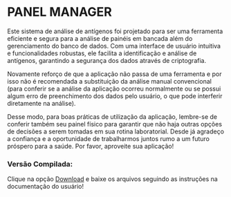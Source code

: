 # PANEL MANAGER

 Este sistema de análise de antígenos foi projetado para ser uma ferramenta eficiente e 
segura para a análise de painéis em bancada além do gerenciamento do banco de dados. 
Com uma interface de usuário intuitiva e funcionalidades robustas, ele facilita a 
identificação e análise de antígenos, garantindo a segurança dos dados através de 
criptografia.

 Novamente reforço de que a aplicação não passa de uma ferramenta e por isso não é 
recomendada a substituição da análise manual convencional (para conferir se a análise da 
aplicação ocorreu normalmente ou se possui algum erro de preenchimento dos dados pelo 
usuário, o que pode interferir diretamente na análise).

 Desse modo, para boas práticas de utilização da aplicação, lembre-se de conferir 
também seu painel físico para garantir que não haja outras opções de decisões a serem 
tomadas em sua rotina laboratorial. Desde já agradeço a confiança e a oportunidade de 
trabalharmos juntos rumo a um futuro próspero para a saúde. Por favor, aproveite sua 
aplicação!

### Versão Compilada: 
Clique na opção [Download]([https://drive.google.com/drive/folders/1yvzSs61UpY5HUfa65MDTXLawVa04Kk_S?usp=sharing](https://drive.google.com/file/d/1iSENuhsgZYZCRAFTSbh7sHcjHWYUHGgA/view?usp=sharing)) e baixe os arquivos seguindo as instruções na documentação do usuário!
